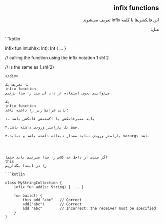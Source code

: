 <div dir="rtl">

infix functions
---
این فانکشن‌ها با کلمه 
infix 
تعریف می‌شوند

مثل: 

<div dir="ltr">
```kotlin

infix fun Int.shl(x: Int): Int { ... }

// calling the function using the infix notation
1 shl 2

// is the same as
1.shl(2)

```
</div>

با تعریف یک 
infix function
می‌توانیم بدون استفاده از دات آن متد را صدا بزنیم.

یک 
infix function 
باید شرایط زیر را داشته باشد:

۱. باید ممبرفانکشن یا اکستنشن فانکشن باشد

۲.فقط یک پارامتر ورودی داشته باشد.

۳.پارامتر ورودی نباید مقدار دیفالت داشته باشد و نباید varargs باشد




اگر متدی از داخل خد کلاس را صدا می‌زنیم باید حتما 
this 
را در ابتدا بگذاریم

```kotlin

class MyStringCollection {
    infix fun add(s: String) { ... }
    
    fun build() {
        this add "abc"   // Correct
        add("abc")       // Correct
        add "abc"        // Incorrect: the receiver must be specified
    }
}

```






</div>
